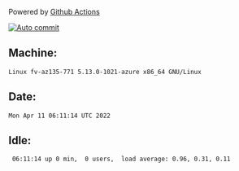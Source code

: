 Powered by [Github Actions](https://github.com/features/actions)

[![Auto commit](https://github.com/gyfary/workstation/workflows/Auto%20commit/badge.svg)](https://github.com/gyfary/workstation/actions?query=workflow%3A%22Auto+commit%22)

## Machine:
```
Linux fv-az135-771 5.13.0-1021-azure x86_64 GNU/Linux
```
## Date:
```
Mon Apr 11 06:11:14 UTC 2022
```
## Idle:
```
 06:11:14 up 0 min,  0 users,  load average: 0.96, 0.31, 0.11
```
